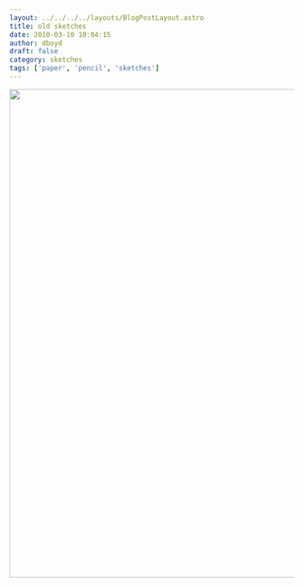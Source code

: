 ```yaml
---
layout: ../../../../layouts/BlogPostLayout.astro
title: old sketches
date: 2010-03-10 10:04:15
author: dboyd
draft: false
category: sketches
tags: ['paper', 'pencil', 'sketches']
---
```

<img
    srcset="https://img.selfiespirits.com/images/2010/03/oldSketches_720.avif 720w, https://img.selfiespirits.com/images/2010/03/oldSketches_480.avif 480w"
    sizes="(max-width: 720px) 100vw, (max-width: 480px) 100vw"
    src="https://img.selfiespirits.com/images/2010/03/oldSketches.jpg"
    alt=""
    style="width: auto; height: clamp(0px, 95vh, 864px);"
/>

